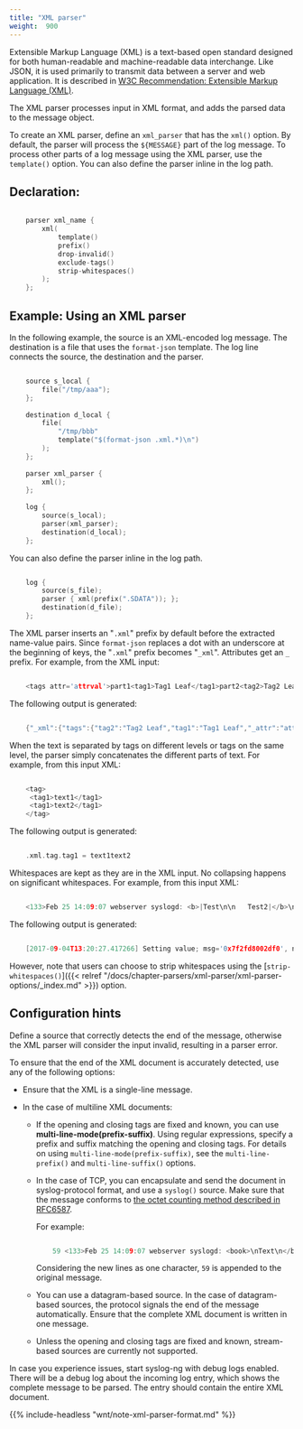 ```yaml
---
title: "XML parser"
weight:  900
---
```

<!-- DISCLAIMER: This file is based on the syslog-ng Open Source Edition documentation https://github.com/balabit/syslog-ng-ose-guides/commit/2f4a52ee61d1ea9ad27cb4f3168b95408fddfdf2 and is used under the terms of The syslog-ng Open Source Edition Documentation License. The file has been modified by Axoflow. -->

Extensible Markup Language (XML) is a text-based open standard designed for both human-readable and machine-readable data interchange. Like JSON, it is used primarily to transmit data between a server and web application. It is described in [W3C Recommendation: Extensible Markup Language (XML)](https://www.w3.org/TR/REC-xml/).

The XML parser processes input in XML format, and adds the parsed data to the message object.

To create an XML parser, define an `xml_parser` that has the `xml()` option. By default, the parser will process the `${MESSAGE}` part of the log message. To process other parts of a log message using the XML parser, use the `template()` option. You can also define the parser inline in the log path.


## Declaration:

```c

    parser xml_name {
        xml(
            template()
            prefix()
            drop-invalid()
            exclude-tags()
            strip-whitespaces()
        );
    };

```



## Example: Using an XML parser

In the following example, the source is an XML-encoded log message. The destination is a file that uses the `format-json` template. The log line connects the source, the destination and the parser.

```c

    source s_local {
        file("/tmp/aaa");
    };
    
    destination d_local {
        file(
            "/tmp/bbb"
            template("$(format-json .xml.*)\n")
        );
    };
    
    parser xml_parser {
        xml();
    };
    
    log {
        source(s_local);
        parser(xml_parser);
        destination(d_local);
    };

```

You can also define the parser inline in the log path.

```c

    log {
        source(s_file);
        parser { xml(prefix(".SDATA")); };
        destination(d_file);
    };

```


The XML parser inserts an "`.xml`" prefix by default before the extracted name-value pairs. Since `format-json` replaces a dot with an underscore at the beginning of keys, the "`.xml`" prefix becomes "`_xml`". Attributes get an `_` prefix. For example, from the XML input:

```c

    <tags attr='attrval'>part1<tag1>Tag1 Leaf</tag1>part2<tag2>Tag2 Leaf</tag2>part3</tags>

```

The following output is generated:

```c

    {"_xml":{"tags":{"tag2":"Tag2 Leaf","tag1":"Tag1 Leaf","_attr":"attrval","tags":"part1part2part3"}}}

```

When the text is separated by tags on different levels or tags on the same level, the parser simply concatenates the different parts of text. For example, from this input XML:

```c

    <tag>
     <tag1>text1</tag1>
     <tag1>text2</tag1>
    </tag>

```

The following output is generated:

```c

    .xml.tag.tag1 = text1text2

```

Whitespaces are kept as they are in the XML input. No collapsing happens on significant whitespaces. For example, from this input XML:

```c

    <133>Feb 25 14:09:07 webserver syslogd: <b>|Test\n\n   Test2|</b>\n

```

The following output is generated:

```c

    [2017-09-04T13:20:27.417266] Setting value; msg='0x7f2fd8002df0', name='.xml.b', value='|Test\x0a\x0a   Test2|'

```

However, note that users can choose to strip whitespaces using the [`strip-whitespaces()`]({{< relref "/docs/chapter-parsers/xml-parser/xml-parser-options/_index.md" >}}) option.


## Configuration hints

Define a source that correctly detects the end of the message, otherwise the XML parser will consider the input invalid, resulting in a parser error.

To ensure that the end of the XML document is accurately detected, use any of the following options:

  - Ensure that the XML is a single-line message.

  - In the case of multiline XML documents:
    
      - If the opening and closing tags are fixed and known, you can use **multi-line-mode(prefix-suffix)**. Using regular expressions, specify a prefix and suffix matching the opening and closing tags. For details on using `multi-line-mode(prefix-suffix)`, see the `multi-line-prefix()` and `multi-line-suffix()` options.
    
      - In the case of TCP, you can encapsulate and send the document in syslog-protocol format, and use a `syslog()` source. Make sure that the message conforms to [the octet counting method described in RFC6587](https://tools.ietf.org/html/rfc6587#section-3.4.1).
        
        For example:
        
        ```c
        
            59 <133>Feb 25 14:09:07 webserver syslogd: <book>\nText\n</book>
        
        ```
        
        Considering the new lines as one character, `59` is appended to the original message.
    
      - You can use a datagram-based source. In the case of datagram-based sources, the protocol signals the end of the message automatically. Ensure that the complete XML document is written in one message.
    
      - Unless the opening and closing tags are fixed and known, stream-based sources are currently not supported.

In case you experience issues, start syslog-ng with debug logs enabled. There will be a debug log about the incoming log entry, which shows the complete message to be parsed. The entry should contain the entire XML document.

{{% include-headless "wnt/note-xml-parser-format.md" %}}

